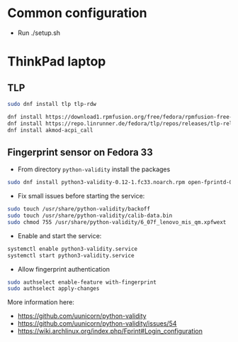 # Common configuration

- Run ./setup.sh


# ThinkPad laptop

## TLP

```sh
sudo dnf install tlp tlp-rdw

dnf install https://download1.rpmfusion.org/free/fedora/rpmfusion-free-release-$(rpm -E %fedora).noarch.rpm
dnf install https://repo.linrunner.de/fedora/tlp/repos/releases/tlp-release.fc$(rpm -E %fedora).noarch.rpm
dnf install akmod-acpi_call
```

## Fingerprint sensor on Fedora 33

- From directory `python-validity` install the packages
```sh
sudo dnf install python3-validity-0.12-1.fc33.noarch.rpm open-fprintd-0.6-1.fc33.noarch.rpm fprintd-clients-1.90.1-2.fc33.x86_64.rpm fprintd-clients-pam-1.90.1-2.fc33.x86_64.rpm
```
- Fix small issues before starting the service:
```sh
sudo touch /usr/share/python-validity/backoff
sudo touch /usr/share/python-validity/calib-data.bin
sudo chmod 755 /usr/share/python-validity/6_07f_lenovo_mis_qm.xpfwext
```
- Enable and start the service:
```sh
systemctl enable python3-validity.service
systemctl start python3-validity.service
```
- Allow fingerprint authentication
```sh
sudo authselect enable-feature with-fingerprint
sudo authselect apply-changes
```

More information here:
- https://github.com/uunicorn/python-validity
- https://github.com/uunicorn/python-validity/issues/54
- https://wiki.archlinux.org/index.php/Fprint#Login_configuration
